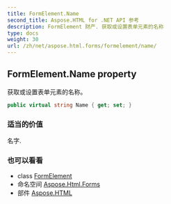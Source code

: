 ```yaml
---
title: FormElement.Name
second_title: Aspose.HTML for .NET API 参考
description: FormElement 财产. 获取或设置表单元素的名称
type: docs
weight: 30
url: /zh/net/aspose.html.forms/formelement/name/
---
```

## FormElement.Name property

获取或设置表单元素的名称。

```csharp
public virtual string Name { get; set; }
```

### 适当的价值

名字.

### 也可以看看

* class [FormElement](../)
* 命名空间 [Aspose.Html.Forms](../../formelement/)
* 部件 [Aspose.HTML](../../../)


